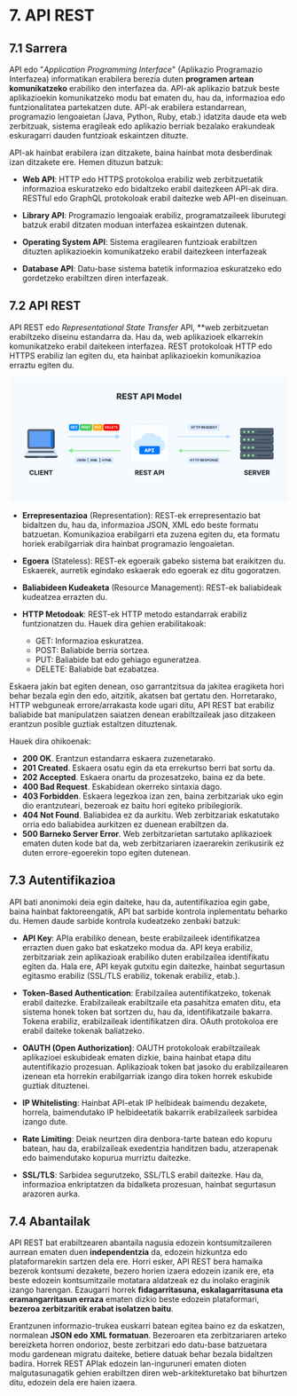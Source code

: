 # 7. API REST


## 7.1 Sarrera

API edo "*Application Programming Interface*" (Aplikazio Programazio Interfazea) informatikan erabilera berezia duten **programen artean komunikatzeko** erabiliko den interfazea da. API-ak aplikazio batzuk beste aplikazioekin komunikatzeko modu bat ematen du, hau da, informazioa edo funtzionalitatea partekatzen dute. API-ak erabilera estandarrean, programazio lengoaietan (Java, Python, Ruby, etab.) idatzita daude eta web zerbitzuak, sistema eragileak edo aplikazio berriak bezalako erakundeak eskuragarri dauden funtzioak eskaintzen dituzte.

API-ak hainbat erabilera izan ditzakete, baina hainbat mota desberdinak izan ditzakete ere. Hemen dituzun batzuk:

- **Web API**: HTTP edo HTTPS protokoloa erabiliz web zerbitzuetatik informazioa eskuratzeko edo bidaltzeko erabil daitezkeen API-ak dira. RESTful edo GraphQL protokoloak erabil daitezke web API-en diseinuan.

- **Library API**: Programazio lengoaiak erabiliz, programatzaileek liburutegi batzuk erabil ditzaten moduan interfazea eskaintzen dutenak.

- **Operating System API**: Sistema eragilearen funtzioak erabiltzen dituzten aplikazioekin komunikatzeko erabil daitezkeen interfazeak

- **Database API**: Datu-base sistema batetik informazioa eskuratzeko edo gordetzeko erabiltzen diren interfazeak.

## 7.2 API REST
API REST edo *Representational State Transfer* API, **web zerbitzuetan erabiltzeko diseinu estandarra da. Hau da, web aplikazioek elkarrekin komunikatzeko erabil daitekeen interfazea. REST protokoloak HTTP edo HTTPS erabiliz lan egiten du, eta hainbat aplikazioekin komunikazioa erraztu egiten du.

<img src="img/07-APIrest/api-rest-model.png" alt= "API-rest model" width="700px">

- **Errepresentazioa** (Representation): REST-ek errepresentazio bat bidaltzen du, hau da, informazioa JSON, XML edo beste formatu batzuetan. Komunikazioa erabilgarri eta zuzena egiten du, eta formatu horiek erabilgarriak dira hainbat programazio lengoaietan.

- **Egoera** (Stateless): REST-ek egoeraik gabeko sistema bat eraikitzen du. Eskaerek, aurretik egindako eskaerak edo egoerak ez ditu gogoratzen.

- **Baliabideen Kudeaketa** (Resource Management): REST-ek baliabideak kudeatzea errazten du.

- **HTTP Metodoak**: REST-ek HTTP metodo estandarrak erabiliz funtzionatzen du. Hauek dira gehien erabilitakoak:

    * GET: Informazioa eskuratzea.
    * POST: Baliabide berria sortzea.
    * PUT: Baliabide bat edo gehiago eguneratzea.
    * DELETE: Baliabide bat ezabatzea.

Eskaera jakin bat egiten denean, oso garrantzitsua da jakitea eragiketa hori behar bezala egin den edo, aitzitik, akatsen bat gertatu den. Horretarako, HTTP webguneak errore/arrakasta kode ugari ditu, API REST bat erabiliz baliabide bat manipulatzen saiatzen denean erabiltzaileak jaso ditzakeen erantzun posible guztiak estaltzen dituztenak.

Hauek dira ohikoenak:

* **200 OK**. Erantzun estandarra eskaera zuzenetarako.
* **201 Created**. Eskaera osatu egin da eta errekurtso berri bat sortu da.
* **202 Accepted**. Eskaera onartu da prozesatzeko, baina ez da bete.
* **400 Bad Request**. Eskabidean okerreko sintaxia dago.
* **403 Forbidden**. Eskaera legezkoa izan zen, baina zerbitzariak uko egin dio erantzuteari, bezeroak ez baitu hori egiteko pribilegiorik.
* **404 Not Found**. Baliabidea ez da aurkitu. Web zerbitzariak eskatutako orria edo baliabidea aurkitzen ez duenean erabiltzen da.
* **500 Barneko Server Error**. Web zerbitzarietan sartutako aplikazioek ematen duten kode bat da, web zerbitzariaren izaerarekin zerikusirik ez duten errore-egoerekin topo egiten dutenean.


## 7.3 Autentifikazioa
API bati anonimoki deia egin daiteke, hau da, autentifikazioa egin gabe, baina hainbat faktoreengatik, API bat sarbide kontrola inplementatu beharko du. Hemen daude sarbide kontrola kudeatzeko zenbaki batzuk:

- **API Key**: APIa erabiliko denean, beste erabilzaileek identifikatzea errazten duen gako bat eskatzeko modua da. API keya erabiliz, zerbitzariak zein aplikazioak erabiliko duten erabilzailea identifikatu egiten da. Hala ere, API keyak gutxitu egin daitezke, hainbat segurtasun egitasmo erabiliz (SSL/TLS erabiliz, tokenak erabiliz, etab.).

- **Token-Based Authentication**: Erabilzailea autentifikatzeko, tokenak erabil daitezke. Erabilzaileak erabiltzaile eta pasahitza ematen ditu, eta sistema honek token bat sortzen du, hau da, identifikatzaile bakarra. Tokena erabiliz, erabilzaileak identifikatzen dira. OAuth protokoloa ere erabil daiteke tokenak baliatzeko.

- **OAUTH (Open Authorization)**: OAUTH protokoloak erabiltzaileak aplikazioei eskubideak ematen dizkie, baina hainbat etapa ditu autentifikazio prozesuan. Aplikazioak token bat jasoko du erabilzailearen izenean eta horrekin erabilgarriak izango dira token horrek eskubide guztiak dituztenei.

- **IP Whitelisting**: Hainbat API-etak IP helbideak baimendu dezakete, horrela, baimendutako IP helbideetatik bakarrik erabilzaileek sarbidea izango dute.

- **Rate Limiting**: Deiak neurtzen dira denbora-tarte batean edo kopuru batean, hau da, erabilzaileak exedentzia handitzen badu, atzerapenak edo baimendutako kopurua murriztu daitezke.

- **SSL/TLS**: Sarbidea segurutzeko, SSL/TLS erabil daitezke. Hau da, informazioa enkriptatzen da bidalketa prozesuan, hainbat segurtasun arazoren aurka.

## 7.4 Abantailak




API REST bat erabiltzearen abantaila nagusia edozein kontsumitzaileren aurrean ematen duen **independentzia** da, edozein hizkuntza edo plataformarekin sartzen dela ere. Horri esker, API REST bera hamaika bezerok kontsumi dezakete, bezero horien izaera edozein izanik ere, eta beste edozein kontsumitzaile motatara aldatzeak ez du inolako eraginik izango harengan. Ezaugarri horrek **fidagarritasuna, eskalagarritasuna eta eramangarritasun erraza** ematen dizkio beste edozein plataformari, **bezeroa zerbitzaritik erabat isolatzen baitu**. 

Erantzunen informazio-trukea euskarri batean egitea baino ez da eskatzen, normalean **JSON edo XML formatuan**. Bezeroaren eta zerbitzariaren arteko bereizketa horren ondorioz, beste zerbitzari edo datu-base batzuetara modu gardenean migratu daiteke, betiere datuak behar bezala bidaltzen badira. Horrek REST APIak edozein lan-inguruneri ematen dioten malgutasunagatik gehien erabiltzen diren web-arkitekturetako bat bihurtzen ditu, edozein dela ere haien izaera.

